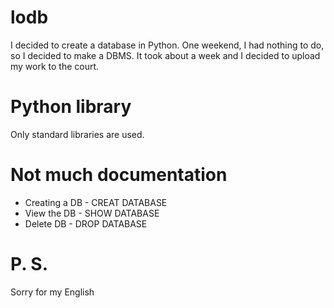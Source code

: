 # lodb

I decided to create a database in Python. One weekend, I had nothing to do, so I decided to make a DBMS. It took about a week and I decided to upload my work to the court.

# Python library
Only standard libraries are used.

# Not much documentation

- Creating a DB - CREAT DATABASE
- View the DB - SHOW DATABASE
- Delete DB - DROP DATABASE

# P. S.
Sorry for my English
